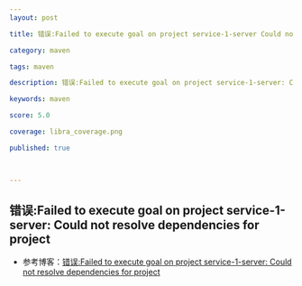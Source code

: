 ```yaml
---
layout: post

title: 错误:Failed to execute goal on project service-1-server Could not resolve dependencies for project

category: maven

tags: maven

description: 错误:Failed to execute goal on project service-1-server: Could not resolve dependencies for project

keywords: maven

score: 5.0

coverage: libra_coverage.png

published: true



---
```


## 错误:Failed to execute goal on project service-1-server: Could not resolve dependencies for project

- 参考博客：[错误:Failed to execute goal on project service-1-server: Could not resolve dependencies for project](https://blog.csdn.net/u011628753/article/details/124434986)

